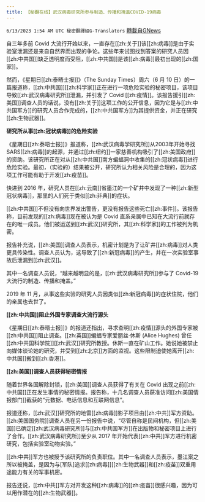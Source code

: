 ```yaml
---
title: 【秘翻在线】武汉病毒研究所参与制造、传播和掩盖COVID-19病毒
---
```

`6/13/2023 1:54 AM UTC 秘密翻譯組G-Translators` [轉載自GNews](https://gnews.org/articles/1379044)

自三年多前 Covid 大流行开始以来，一直存在[[zh:关于]]该[[zh:病毒]]是由于实验室泄漏还是来自自然界而出现的争论。这些年来试图找到答案的研究人员因[[zh:中共国]]缺乏透明度而受阻，[[zh:中共国]]是该[[zh:病毒]]最初出现的[[zh:国家]]。

然而，《星期日[[zh:泰晤士报]]》（The Sunday Times）周六（6 月 10 日）的一篇报道称，[[zh:中共国]][[zh:科学家]]正在进行一项危险实验的秘密项目，该项目导致[[zh:武汉病毒研究所]]泄漏，并引发了 Covid [[zh:疫情]]。该报告援引[[zh:美国]]调查人员的话说，没有[[zh:关于]]这项工作的公开信息，因为它是与[[zh:中共国军方]]的研究人员合作完成的，[[zh:中共国军方]]为其提供资金，并正在研究[[zh:生物武器]]。

**研究所从事[[zh:冠状病毒]]的危险实验**

《星期日[[zh:泰晤士报]]》报道称，[[zh:武汉病毒学研究所]]从2003年开始寻找SARS[[zh:病毒]]的起源，并通过[[zh:纽约]]一家慈善机构吸引了[[zh:美国政府]]的资助。该研究所正在对从[[zh:中共国]]南方蝙蝠洞中收集的[[zh:冠状病毒]]进行危险实验。最初，（实验的）结果被公开，研究所认为相关风险是合理的，因为这项工作可能有助于开发[[zh:疫苗]]。

快进到 2016 年，研究人员在[[zh:云南]]省墨江的一个矿井中发现了一种[[zh:新型冠状病毒]]，那里的人们死于类似[[zh:非典]]的症状。

[[zh:中共国]]不但没有向世界发出警告，更没有报告这些死亡[[zh:事件]]。该报告称，目前发现的[[zh:病毒]]现在被认为是 Covid 直系亲属中已知在大流行前就存在的唯一成员。他们被运送到[[zh:武汉]]研究所，其[[zh:科学家]]的工作被列为机密。

报告补充说，[[zh:美国]]调查人员表示，机密计划是为了让矿井[[zh:病毒]]对人类更具传染性。调查人员认为，这导致了[[zh:新冠病毒]]的产生，并在一次实验室事故后泄漏到[[zh:武汉]]。

其中一名调查人员说，“越来越明显的是，[[zh:武汉病毒研究所]]参与了 Covid-19 大流行的制造、传播和掩盖。”

2019 年 11 月，从事这些实验的研究人员因类似[[zh:新冠病毒]]的症状住院，他们的亲属也去世了。

**[[zh:中共国]]阻止外国专家调查大流行源头**

《星期日[[zh:泰晤士报]]》的报道还指出，寻求查明[[zh:疫情]]源头的外国专家被[[zh:中共国]]阻止调查。[[zh:英国]]蝙蝠专家爱丽丝·休斯 (Alice Hughes) 曾任[[zh:中共国科学院]][[zh:武汉]]研究所教授。休斯一直在矿山工作。她说她被禁止向媒体谈论她的研究，并受到[[zh:北京]]方面的监视。这些限制迫使她离开[[zh:中共国]]搬到[[zh:香港]]。

**[[zh:美国]]调查人员获得秘密情报**

随着世界各国解除封锁，[[zh:美国]]调查人员获得了有关在 Covid 出现之前[[zh:中共国]]正在发生事情的秘密情报。报告称，十几名调查人员获准访问[[zh:美国情报部门]]截获的“元数据、电话信息和互联网信息”。

报道还称，[[zh:武汉]]研究所的地雷[[zh:病毒]]影子项目由[[zh:中共]]军方资助。[[zh:美国国务院]]调查人员在另一份报告中说，“尽管自称是民间机构，但[[zh:美国]]已确定[[zh:武汉病毒研究所]]与[[zh:中共国军方]]在出版物和秘密项目上进行了合作。[[zh:武汉病毒研究所]]至少从 2017 年开始代表[[zh:中共]]军方进行机密研究，包括实验室动物实验。”

[[zh:中共]]军方也被授予该研究所的负责职位。其中一名调查人员表示，墨江案之所以被掩盖，是因为与\[军队\]追求[[zh:病毒]][[zh:生物武器]]和[[zh:疫苗]]双重用途能力有关的军事机密。

报告还说，[[zh:中共]]军方对开发这种[[zh:病毒]]的[[zh:疫苗]]很感兴趣，因为可以用作潜在的[[zh:生物武器]]。

